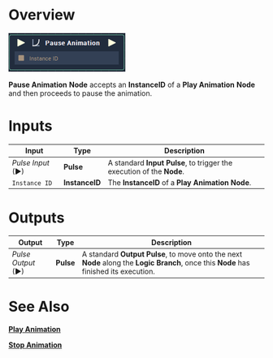 # Overview

![The Pause Animation Node.](../../.gitbook/assets/toolbox/animation/PauseAnimation.PNG)

**Pause Animation** **Node** accepts an **InstanceID** of a **Play Animation** **Node** and then proceeds to pause the animation.


# Inputs

|Input|Type|Description|
|---|---|---|
|*Pulse Input* (►)|**Pulse**|A standard **Input Pulse**, to trigger the execution of the **Node**.|
|`Instance ID`|**InstanceID**|The **InstanceID** of a **Play Animation** **Node**.|

# Outputs

|Output|Type|Description|
|---|---|---|
|*Pulse Output* (►)|**Pulse**|A standard **Output Pulse**, to move onto the next **Node** along the **Logic Branch**, once this **Node** has finished its execution.|

# See Also
[**Play Animation**](play-animation.md)

[**Stop Animation**](stop-animation.md)

